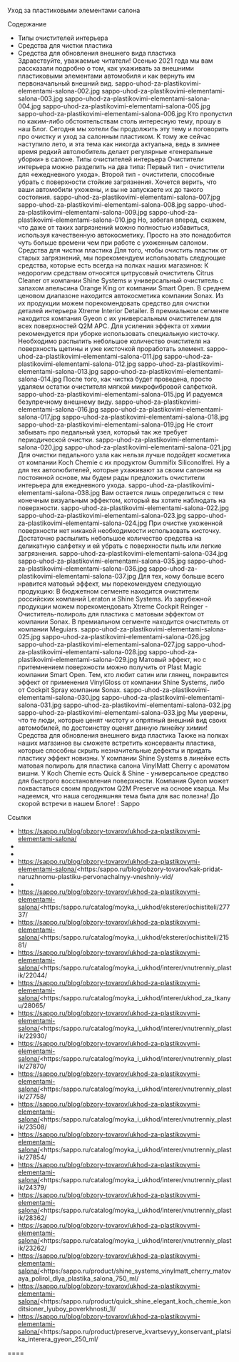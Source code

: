 Уход за пластиковыми элементами салона

Содержание 
- Типы очистителей интерьера 
- Средства для чистки пластика
- Средства для обновления внешнего вида пластика  
Здравствуйте, уважаемые читатели! 
Осенью 2021 года мы вам рассказали подробно о том, как ухаживать за внешними пластиковыми элементами автомобиля и как вернуть им первоначальный внешний вид. 
sappo-uhod-za-plastikovimi-elementami-salona-002.jpg
sappo-uhod-za-plastikovimi-elementami-salona-003.jpg
sappo-uhod-za-plastikovimi-elementami-salona-004.jpg
sappo-uhod-za-plastikovimi-elementami-salona-005.jpg
sappo-uhod-za-plastikovimi-elementami-salona-006.jpg
Кто пропустил по каким-либо обстоятельствам столь интересную тему, прошу в наш Блог.
Сегодня мы хотели бы продолжить эту тему и поговорить про очистку и уход за салонным пластиком. К тому же сейчас наступило лето, и эта тема как никогда актуальна, ведь в зимнее время редкий автолюбитель делает регулярные «генеральные уборки» в салоне. 
Типы очистителей интерьера
Очистители интерьера можно разделить на два типа: 
Первый тип - очистители для «ежедневного ухода». Второй тип - очистители, способные убрать с поверхности стойкие загрязнения. 
Хочется верить, что ваши автомобили ухожены, и вы не запускаете их до такого состояния. 
sappo-uhod-za-plastikovimi-elementami-salona-007.jpg
sappo-uhod-za-plastikovimi-elementami-salona-008.jpg
sappo-uhod-za-plastikovimi-elementami-salona-009.jpg
sappo-uhod-za-plastikovimi-elementami-salona-010.jpg
Но, забегая вперед, скажем, что даже от таких загрязнений можно полностью избавиться, используя качественную автокосметику. Просто на это понадобится чуть больше времени чем при работе с ухоженным салоном. 
Средства для чистки пластика
Для того, чтобы очистить пластик от старых загрязнений, мы порекомендуем использовать следующие средства, которые есть всегда на полках наших магазинов: 
К недорогим средствам относятся цитрусовый очиститель Citrus Cleaner от компании Shine Systems и универсальный очиститель с запахом апельсина Orange King от компании Smart Open. В среднем ценовом диапазоне находится автокосметика компании Sonax. Из их продукции можем порекомендовать средство для очистки деталей интерьера Xtreme Interior Detailer. В премиальном сегменте находится компания Gyeon с их универсальным очистителем для всех поверхностей Q2M APC. 
Для усиления эффекта от химии рекомендуется при уборке использовать специальную кисточку. Необходимо распылить небольшое количество очистителя на поверхность щетины и уже кисточкой проработать элемент. 
sappo-uhod-za-plastikovimi-elementami-salona-011.jpg
sappo-uhod-za-plastikovimi-elementami-salona-012.jpg
sappo-uhod-za-plastikovimi-elementami-salona-013.jpg
sappo-uhod-za-plastikovimi-elementami-salona-014.jpg
После того, как чистка будет проведена, просто удаляем остатки очистителя мягкой микрофибровой салфеткой. 
sappo-uhod-za-plastikovimi-elementami-salona-015.jpg
И радуемся безупречному внешнему виду. 
sappo-uhod-za-plastikovimi-elementami-salona-016.jpg
sappo-uhod-za-plastikovimi-elementami-salona-017.jpg
sappo-uhod-za-plastikovimi-elementami-salona-018.jpg
sappo-uhod-za-plastikovimi-elementami-salona-019.jpg
Не стоит забывать про педальный узел, который так же требует периодической очистки. 
sappo-uhod-za-plastikovimi-elementami-salona-020.jpg
sappo-uhod-za-plastikovimi-elementami-salona-021.jpg
Для очистки педального узла как нельзя лучше подойдет косметика от компании Koch Chemie с их продуктом Gummifix Siliconolfrei. 
Ну а для тех автолюбителей, которые ухаживают за своим салоном на постоянной основе, мы будем рады предложить очистители интерьера для ежедневного ухода. 
sappo-uhod-za-plastikovimi-elementami-salona-038.jpg
Вам остается лишь определиться с тем конечным визуальным эффектом, который вы хотите наблюдать на поверхности. 
sappo-uhod-za-plastikovimi-elementami-salona-022.jpg
sappo-uhod-za-plastikovimi-elementami-salona-023.jpg
sappo-uhod-za-plastikovimi-elementami-salona-024.jpg
При очистке ухоженной поверхности нет никакой необходимости использовать кисточку. Достаточно распылить небольшое количество средства на деликатную салфетку и ей убрать с поверхности пыль или легкие загрязнения. 
sappo-uhod-za-plastikovimi-elementami-salona-034.jpg
sappo-uhod-za-plastikovimi-elementami-salona-035.jpg
sappo-uhod-za-plastikovimi-elementami-salona-036.jpg
sappo-uhod-za-plastikovimi-elementami-salona-037.jpg
Для тех, кому больше всего нравится матовый эффект, мы порекомендуем следующую продукцию: 
В бюджетном сегменте находится очистители российских компаний Leraton и Shine Systems. Из зарубежной продукции можем порекомендовать Xtreme Cockpit Reinger - Очиститель-полироль для пластика с матовым эффектом от компании Sonax. В премиальном сегменте находится очиститель от компании Meguiars. 
sappo-uhod-za-plastikovimi-elementami-salona-025.jpg
sappo-uhod-za-plastikovimi-elementami-salona-026.jpg
sappo-uhod-za-plastikovimi-elementami-salona-027.jpg
sappo-uhod-za-plastikovimi-elementami-salona-028.jpg
sappo-uhod-za-plastikovimi-elementami-salona-029.jpg
Матовый эффект, но с притемнением поверхности можно получить от Plast Magic компании Smart Open. 
Тем, кто любит сатин или глянец, понравится эффект от применения VinylGloss от компании Shine Systems, либо от Cockpit Spray компании Sonax. 
sappo-uhod-za-plastikovimi-elementami-salona-030.jpg
sappo-uhod-za-plastikovimi-elementami-salona-031.jpg
sappo-uhod-za-plastikovimi-elementami-salona-032.jpg
sappo-uhod-za-plastikovimi-elementami-salona-033.jpg
Мы уверены, что те люди, которые ценят чистоту и опрятный внешний вид своих автомобилей, по достоинству оценят данную линейку химии! 
Средства для обновления внешнего вида пластика
Также на полках наших магазинов вы сможете встретить консерванты пластика, которые способны скрыть незначительные дефекты и придать пластику эффект новизны. У компании Shine Systems в линейке есть матовая полироль для пластика салона VinylMatt Cherry с ароматом вишни. У Koch Chemie есть Quick & Shine - универсальное средство для быстрого восстановления поверхности. Компания Gyeon может похвастаться своим продуктом Q2M Preserve на основе кварца. 
Мы надеемся, что наша сегодняшняя тема была для вас полезна! 
До скорой встречи в нашем Блоге! 
: Sappo

Ссылки
- https://sappo.ru/blog/obzory-tovarov/ukhod-za-plastikovymi-elementami-salona/
- 
- 
- https://sappo.ru/blog/obzory-tovarov/ukhod-za-plastikovymi-elementami-salona/<https:/sappo.ru/blog/obzory-tovarov/kak-pridat-naruzhnomu-plastiku-pervonachalnyy-vneshniy-vid/
- 
- https://sappo.ru/blog/obzory-tovarov/ukhod-za-plastikovymi-elementami-salona/<https:/sappo.ru/catalog/moyka_i_ukhod/eksterer/ochistiteli/27737/
- https://sappo.ru/blog/obzory-tovarov/ukhod-za-plastikovymi-elementami-salona/<https:/sappo.ru/catalog/moyka_i_ukhod/eksterer/ochistiteli/21581/
- https://sappo.ru/blog/obzory-tovarov/ukhod-za-plastikovymi-elementami-salona/<https:/sappo.ru/catalog/moyka_i_ukhod/interer/vnutrenniy_plastik/22044/
- https://sappo.ru/blog/obzory-tovarov/ukhod-za-plastikovymi-elementami-salona/<https:/sappo.ru/catalog/moyka_i_ukhod/interer/ukhod_za_tkanyu/28065/
- https://sappo.ru/blog/obzory-tovarov/ukhod-za-plastikovymi-elementami-salona/<https:/sappo.ru/catalog/moyka_i_ukhod/interer/vnutrenniy_plastik/22930/
- https://sappo.ru/blog/obzory-tovarov/ukhod-za-plastikovymi-elementami-salona/<https:/sappo.ru/catalog/moyka_i_ukhod/interer/vnutrenniy_plastik/27870/
- https://sappo.ru/blog/obzory-tovarov/ukhod-za-plastikovymi-elementami-salona/<https:/sappo.ru/catalog/moyka_i_ukhod/interer/vnutrenniy_plastik/27758/
- https://sappo.ru/blog/obzory-tovarov/ukhod-za-plastikovymi-elementami-salona/<https:/sappo.ru/catalog/moyka_i_ukhod/interer/vnutrenniy_plastik/23508/
- https://sappo.ru/blog/obzory-tovarov/ukhod-za-plastikovymi-elementami-salona/<https:/sappo.ru/catalog/moyka_i_ukhod/interer/vnutrenniy_plastik/27854/
- https://sappo.ru/blog/obzory-tovarov/ukhod-za-plastikovymi-elementami-salona/<https:/sappo.ru/catalog/moyka_i_ukhod/interer/vnutrenniy_plastik/24379/
- https://sappo.ru/blog/obzory-tovarov/ukhod-za-plastikovymi-elementami-salona/<https:/sappo.ru/catalog/moyka_i_ukhod/interer/vnutrenniy_plastik/28362/
- https://sappo.ru/blog/obzory-tovarov/ukhod-za-plastikovymi-elementami-salona/<https:/sappo.ru/catalog/moyka_i_ukhod/interer/vnutrenniy_plastik/23262/
- https://sappo.ru/blog/obzory-tovarov/ukhod-za-plastikovymi-elementami-salona/<https:/sappo.ru/product/shine_systems_vinylmatt_cherry_matovaya_polirol_dlya_plastika_salona_750_ml/
- https://sappo.ru/blog/obzory-tovarov/ukhod-za-plastikovymi-elementami-salona/<https:/sappo.ru/product/quick_shine_elegant_koch_chemie_konditsioner_lyuboy_poverkhnosti_1l/
- https://sappo.ru/blog/obzory-tovarov/ukhod-za-plastikovymi-elementami-salona/<https:/sappo.ru/product/preserve_kvartsevyy_konservant_platsika_interera_gyeon_250_ml/

====